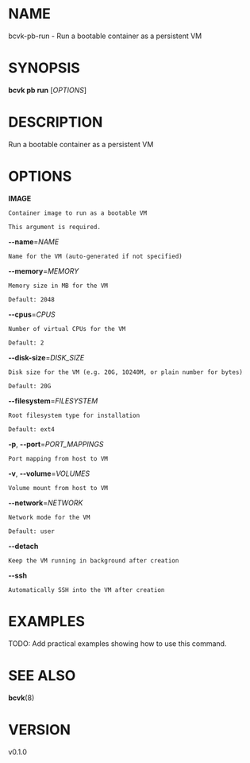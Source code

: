 # NAME

bcvk-pb-run - Run a bootable container as a persistent VM

# SYNOPSIS

**bcvk pb run** [*OPTIONS*]

# DESCRIPTION

Run a bootable container as a persistent VM

# OPTIONS

<!-- BEGIN GENERATED OPTIONS -->
**IMAGE**

    Container image to run as a bootable VM

    This argument is required.

**--name**=*NAME*

    Name for the VM (auto-generated if not specified)

**--memory**=*MEMORY*

    Memory size in MB for the VM

    Default: 2048

**--cpus**=*CPUS*

    Number of virtual CPUs for the VM

    Default: 2

**--disk-size**=*DISK_SIZE*

    Disk size for the VM (e.g. 20G, 10240M, or plain number for bytes)

    Default: 20G

**--filesystem**=*FILESYSTEM*

    Root filesystem type for installation

    Default: ext4

**-p**, **--port**=*PORT_MAPPINGS*

    Port mapping from host to VM

**-v**, **--volume**=*VOLUMES*

    Volume mount from host to VM

**--network**=*NETWORK*

    Network mode for the VM

    Default: user

**--detach**

    Keep the VM running in background after creation

**--ssh**

    Automatically SSH into the VM after creation

<!-- END GENERATED OPTIONS -->

# EXAMPLES

TODO: Add practical examples showing how to use this command.

# SEE ALSO

**bcvk**(8)

# VERSION

v0.1.0
